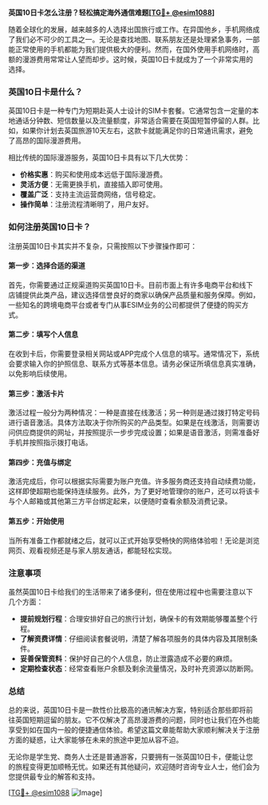 **英国10日卡怎么注册？轻松搞定海外通信难题[[TG💪+ @esim1088](https://t.me/s/esim1088)]**

随着全球化的发展，越来越多的人选择出国旅行或工作。在异国他乡，手机网络成了我们必不可少的工具之一。无论是查找地图、联系朋友还是处理紧急事务，一部能正常使用的手机都能为我们提供极大的便利。然而，在国外使用手机网络时，高额的漫游费用常常让人望而却步。这时候，英国10日卡就成为了一个非常实用的选择。

### 英国10日卡是什么？

英国10日卡是一种专门为短期赴英人士设计的SIM卡套餐。它通常包含一定量的本地通话分钟数、短信数量以及流量额度，非常适合需要在英国短暂停留的人群。比如，如果你计划去英国旅游10天左右，这款卡就能满足你的日常通讯需求，避免了高昂的国际漫游费用。

相比传统的国际漫游服务，英国10日卡具有以下几大优势：
- **价格实惠**：购买和使用成本远低于国际漫游费。
- **灵活方便**：无需更换手机，直接插入即可使用。
- **覆盖广泛**：支持主流运营商网络，信号稳定。
- **操作简单**：注册流程清晰明了，用户友好。

### 如何注册英国10日卡？

注册英国10日卡其实并不复杂，只需按照以下步骤操作即可：

#### 第一步：选择合适的渠道
首先，你需要通过正规渠道购买英国10日卡。目前市面上有许多电商平台和线下店铺提供此类产品，建议选择信誉良好的商家以确保产品质量和服务保障。例如，一些知名的跨境电商平台或者专门从事ESIM业务的公司都提供了便捷的购买方式。

#### 第二步：填写个人信息
在收到卡后，你需要登录相关网站或APP完成个人信息的填写。通常情况下，系统会要求输入你的护照信息、联系方式等基本信息。请务必保证所填信息真实准确，以免影响后续使用。

#### 第三步：激活卡片
激活过程一般分为两种情况：一种是直接在线激活；另一种则是通过拨打特定号码进行语音激活。具体方法取决于你所购买的产品类型。如果是在线激活，则需要访问供应商提供的网址，并按照提示一步步完成设置；如果是语音激活，则需准备好手机并按照指示拨打电话。

#### 第四步：充值与绑定
激活完成后，你可以根据实际需要为账户充值。许多服务商还支持自动续费功能，这样即使超期也能保持连续服务。此外，为了更好地管理你的账户，还可以将该卡与个人邮箱或其他第三方平台绑定起来，以便随时查看余额及消费记录。

#### 第五步：开始使用
当所有准备工作都就绪之后，就可以正式开始享受畅快的网络体验啦！无论是浏览网页、观看视频还是与家人朋友通话，都能轻松实现。

### 注意事项

虽然英国10日卡给我们的生活带来了诸多便利，但在使用过程中也需要注意以下几个方面：
- **提前规划行程**：合理安排好自己的旅行计划，确保卡的有效期能够覆盖整个行程。
- **了解资费详情**：仔细阅读套餐说明，清楚了解各项服务的具体内容及其限制条件。
- **妥善保管资料**：保护好自己的个人信息，防止泄露造成不必要的麻烦。
- **定期检查状态**：经常查看账户余额及剩余流量情况，及时补充资源以防断网。

### 总结

总的来说，英国10日卡是一款性价比极高的通讯解决方案，特别适合那些即将前往英国短期逗留的朋友。它不仅解决了高昂漫游费的问题，同时也让我们在外也能享受到如在国内一般的便捷通信体验。希望这篇文章能帮助大家顺利解决关于注册方面的疑惑，让大家能够在未来的旅途中更加从容不迫。

无论你是学生党、商务人士还是普通游客，只要拥有一张英国10日卡，便能让您的旅程变得更加顺畅无忧。如果还有其他疑问，欢迎随时咨询专业人士，他们会为您提供最专业的解答和支持。

[[TG💪+ @esim1088](https://t.me/s/esim1088) ![Image](https://i.postimg.cc/4NQfJmqS/Snipaste-2025-05-13-00-14-12.png)]